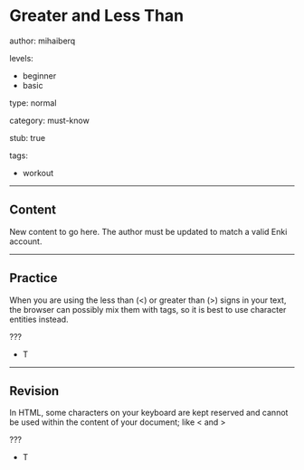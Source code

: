 # Greater and Less Than
author: mihaiberq

levels:
  - beginner
  - basic

type: normal

category: must-know

stub: true

tags:
  - workout


---
## Content

New content to go here. The author must be updated to match a valid Enki account.

---
## Practice

When you are using the less than (<) or greater than (>) signs in your text, the browser can possibly mix them with tags, so it is best to use character entities instead.

???

* T


---
## Revision

In HTML, some characters on your keyboard are kept reserved and cannot be used within the content of your document; like < and >

???
* T
